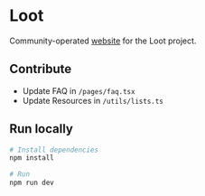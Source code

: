 # Loot

Community-operated [website](https://www.emloot.xyz/) for the Loot project.

## Contribute

- Update FAQ in `/pages/faq.tsx`
- Update Resources in `/utils/lists.ts`

## Run locally

```bash
# Install dependencies
npm install

# Run
npm run dev
```
